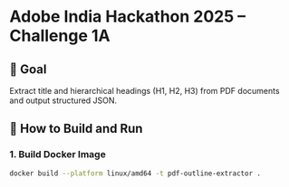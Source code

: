 # Adobe India Hackathon 2025 – Challenge 1A

## 🧠 Goal
Extract title and hierarchical headings (H1, H2, H3) from PDF documents and output structured JSON.

## 🚀 How to Build and Run

### 1. Build Docker Image
```bash
docker build --platform linux/amd64 -t pdf-outline-extractor .

